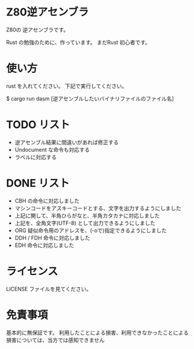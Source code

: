 # Z80逆アセンブラ

Z80の 逆アセンブラです。

Rust の勉強のために、作っています。
まだRust 初心者です。


# 使い方

rust を入れてください。
下記で実行してください。

 $ cargo run dasm [逆アセンブルしたいバイナリファイルのファイル名]

# TODO リスト

* 逆アセンブル結果に間違いがあれば修正する
* Undocument な命令も対応する
* ラベルに対応する

# DONE リスト

* CBH の命令に対応しました
* マシンコードをアスキーコードとする、文字を出力するようにしました
* 上記に関して、半角ひらがなと、半角カタカナに対応しました
* 上記を、全角文字(UTF-8) として出力できるようにしました
* ORG 疑似命令用のアドレスを、(-oで)指定できるようにしました
* DDH / FDH 命令に対応しました
* EDH 命令に対応しました

# ライセンス

LICENSE ファイルを見てください。

# 免責事項

基本的に無保証です。
利用したことによる損害、利用できなかったことによる損害については、当方では感知できません
